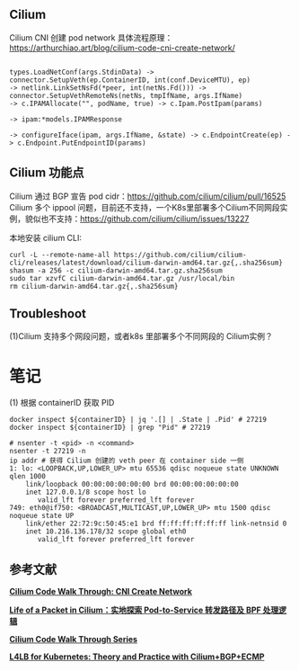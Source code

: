 


## Cilium
Cilium CNI 创建 pod network 具体流程原理：https://arthurchiao.art/blog/cilium-code-cni-create-network/


```

types.LoadNetConf(args.StdinData) -> connector.SetupVeth(ep.ContainerID, int(conf.DeviceMTU), ep)
-> netlink.LinkSetNsFd(*peer, int(netNs.Fd())) -> connector.SetupVethRemoteNs(netNs, tmpIfName, args.IfName)
-> c.IPAMAllocate("", podName, true) -> c.Ipam.PostIpam(params) 

-> ipam:*models.IPAMResponse

-> configureIface(ipam, args.IfName, &state) -> c.EndpointCreate(ep) -> c.Endpoint.PutEndpointID(params)

```





## Cilium 功能点
Cilium 通过 BGP 宣告 pod cidr：https://github.com/cilium/cilium/pull/16525
Cilium 多个 ippool 问题，目前还不支持，一个K8s里部署多个Cilium不同网段实例，貌似也不支持：https://github.com/cilium/cilium/issues/13227

本地安装 cilium CLI:
```shell
curl -L --remote-name-all https://github.com/cilium/cilium-cli/releases/latest/download/cilium-darwin-amd64.tar.gz{,.sha256sum}
shasum -a 256 -c cilium-darwin-amd64.tar.gz.sha256sum
sudo tar xzvfC cilium-darwin-amd64.tar.gz /usr/local/bin
rm cilium-darwin-amd64.tar.gz{,.sha256sum}
```


## Troubleshoot
(1)Cilium 支持多个网段问题，或者k8s 里部署多个不同网段的 Cilium实例？


# 笔记
(1) 根据 containerID 获取 PID
```shell
docker inspect ${containerID} | jq '.[] | .State | .Pid' # 27219
docker inspect ${containerID} | grep "Pid" # 27219

# nsenter -t <pid> -n <command>
nsenter -t 27219 -n
ip addr # 获得 Cilium 创建的 veth peer 在 container side 一侧
1: lo: <LOOPBACK,UP,LOWER_UP> mtu 65536 qdisc noqueue state UNKNOWN qlen 1000
    link/loopback 00:00:00:00:00:00 brd 00:00:00:00:00:00
    inet 127.0.0.1/8 scope host lo
       valid_lft forever preferred_lft forever
749: eth0@if750: <BROADCAST,MULTICAST,UP,LOWER_UP> mtu 1500 qdisc noqueue state UP
    link/ether 22:72:9c:50:45:e1 brd ff:ff:ff:ff:ff:ff link-netnsid 0
    inet 10.216.136.178/32 scope global eth0
       valid_lft forever preferred_lft forever
```


## 参考文献
**[Cilium Code Walk Through: CNI Create Network](https://arthurchiao.art/blog/cilium-code-cni-create-network/)**

**[Life of a Packet in Cilium：实地探索 Pod-to-Service 转发路径及 BPF 处理逻辑](https://arthurchiao.art/blog/cilium-life-of-a-packet-pod-to-service-zh/)**

**[Cilium Code Walk Through Series](http://arthurchiao.art/blog/cilium-code-series/)**

**[L4LB for Kubernetes: Theory and Practice with Cilium+BGP+ECMP](http://arthurchiao.art/blog/k8s-l4lb/)**

